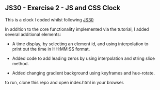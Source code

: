 ## JS30 - Exercise 2 - JS and CSS Clock

This is a clock I coded whilst following [JS30](http://www.javascript30.com)

In addition to the core functionality implemented via the tutorial, I added several additional elements:

* A time display, by selecting an element id, and using interpolation to print out the time in HH:MM:SS format.

* Added code to add leading zeros by using interpolation and string slice method.

* Added changing gradient background using keyframes and hue-rotate.

to run, clone this repo and open index.html in your browser.